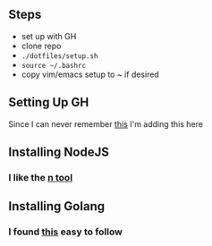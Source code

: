 
## Steps
- set up with GH
- clone repo
- `./dotfiles/setup.sh`
- `source ~/.bashrc`
- copy vim/emacs setup to ~ if desired

## Setting Up GH
Since I can never remember [this](https://help.github.com/en/github/authenticating-to-github/connecting-to-github-with-ssh) I'm adding this here

## Installing NodeJS
### I like the [n tool](https://github.com/tj/n)

## Installing Golang
### I found [this](https://www.tecmint.com/install-go-in-linux/) easy to follow

